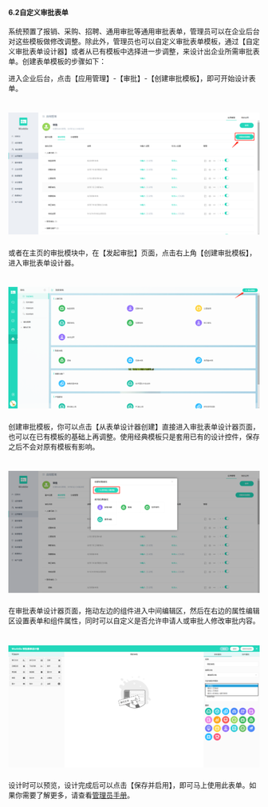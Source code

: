 #### 6.2自定义审批表单

系统预置了报销、采购、招聘、通用审批等通用审批表单，管理员可以在企业后台对这些模板做修改调整。除此外，管理员也可以自定义审批表单模板，通过【自定义审批表单设计器】或者从已有模板中选择进一步调整，来设计出企业所需审批表单。创建表单模板的步骤如下：

进入企业后台，点击【应用管理】-【审批】-【创建审批模板】，即可开始设计表单。 

# ![](/assets/6.2自定义审批报表.png)


或者在主页的审批模块中，在【发起审批】页面，点击右上角【创建审批模板】，进入审批表单设计器。

# ![](/assets/6.2自定义审批报表2.png)

创建审批模板，你可以点击【从表单设计器创建】直接进入审批表单设计器页面，也可以在已有模板的基础上再调整。使用经典模板只是套用已有的设计控件，保存之后不会对原有模板有影响。

# ![](/assets/6.2自定义审批报表3.png)

在审批表单设计器页面，拖动左边的组件进入中间编辑区，然后在右边的属性编辑区设置表单和组件属性，同时可以自定义是否允许申请人或审批人修改审批内容。

# ![](/assets/6.2自定义审批报表4.png)

设计时可以预览，设计完成后可以点击【保存并启用】，即可马上使用此表单。如果你需要了解更多，请查看[管理员手册](/yong-hu-zhi-nan/guan-li-yuan-shou-ce.md)。
